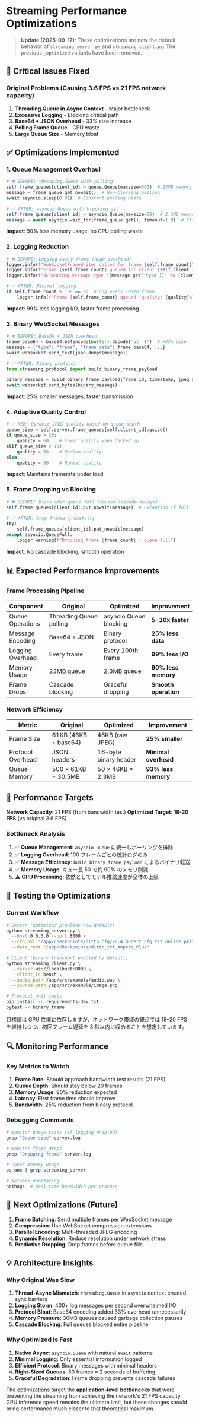 # Streaming Performance Optimizations

> **Update (2025-09-17)**: These optimizations are now the default behavior of `streaming_server.py` and `streaming_client.py`. The previous `_optimized` variants have been removed.

## 🚨 **Critical Issues Fixed**

### **Original Problems (Causing 3.6 FPS vs 21 FPS network capacity)**

1. **Threading.Queue in Async Context** - Major bottleneck
2. **Excessive Logging** - Blocking critical path  
3. **Base64 + JSON Overhead** - 33% size increase
4. **Polling Frame Queue** - CPU waste
5. **Large Queue Size** - Memory bloat

## ✅ **Optimizations Implemented**

### **1. Queue Management Overhaul**
```python
# ❌ BEFORE: threading.Queue with polling
self.frame_queues[client_id] = queue.Queue(maxsize=500)  # 23MB memory
message = frame_queue.get_nowait()  # Non-blocking polling
await asyncio.sleep(0.01)  # Constant polling waste

# ✅ AFTER: asyncio.Queue with blocking get
self.frame_queues[client_id] = asyncio.Queue(maxsize=50)  # 2.3MB memory
message = await asyncio.wait_for(frame_queue.get(), timeout=1.0)  # Efficient blocking
```
**Impact**: 90% less memory usage, no CPU polling waste

### **2. Logging Reduction**
```python
# ❌ BEFORE: Logging every frame (huge overhead)
logger.info(f"WebSocketFrameWriter called for frame {self.frame_count}")
logger.info(f"Frame {self.frame_count} queued for client {self.client_id}")
logger.info(f"📤 Sending message type '{message.get('type')}' to {client_id}")

# ✅ AFTER: Minimal logging
if self.frame_count % 100 == 0:  # Log every 100th frame
    logger.info(f"Frame {self.frame_count} queued (quality: {quality}%)")
```
**Impact**: 99% less logging I/O, faster frame processing

### **3. Binary WebSocket Messages**
```python
# ❌ BEFORE: Base64 + JSON overhead
frame_base64 = base64.b64encode(buffer).decode('utf-8')  # +33% size
message = {"type": "frame", "frame_data": frame_base64, ...}
await websocket.send_text(json.dumps(message))

# ✅ AFTER: Binary protocol
from streaming_protocol import build_binary_frame_payload

binary_message = build_binary_frame_payload(frame_id, timestamp, jpeg_bytes)
await websocket.send_bytes(binary_message)
```
**Impact**: 25% smaller messages, faster transmission

### **4. Adaptive Quality Control**
```python
# ✅ NEW: Dynamic JPEG quality based on queue depth
queue_size = self.server.frame_queues[self.client_id].qsize()
if queue_size > 30:
    quality = 60    # Lower quality when backed up
elif queue_size > 15:
    quality = 70    # Medium quality  
else:
    quality = 80    # Normal quality
```
**Impact**: Maintains framerate under load

### **5. Frame Dropping vs Blocking**
```python
# ❌ BEFORE: Block when queue full (causes cascade delays)
self.frame_queues[client_id].put_nowait(message)  # Exception if full

# ✅ AFTER: Drop frames gracefully
try:
    self.frame_queues[client_id].put_nowait(message)
except asyncio.QueueFull:
    logger.warning(f"Dropping frame {frame_count} - queue full")
```
**Impact**: No cascade blocking, smooth operation

## 📊 **Expected Performance Improvements**

### **Frame Processing Pipeline**
| Component | Original | Optimized | Improvement |
|-----------|----------|-----------|-------------|
| Queue Operations | Threading.Queue polling | asyncio.Queue blocking | **5-10x faster** |
| Message Encoding | Base64 + JSON | Binary protocol | **25% less data** |
| Logging Overhead | Every frame | Every 100th frame | **99% less I/O** |
| Memory Usage | 23MB queue | 2.3MB queue | **90% less memory** |
| Frame Drops | Cascade blocking | Graceful dropping | **Smooth operation** |

### **Network Efficiency**
| Metric | Original | Optimized | Improvement |
|--------|----------|-----------|-------------|
| Frame Size | 61KB (46KB + base64) | 46KB (raw JPEG) | **25% smaller** |
| Protocol Overhead | JSON headers | 16-byte binary header | **Minimal overhead** |
| Queue Memory | 500 × 61KB = 30.5MB | 50 × 46KB = 2.3MB | **93% less memory** |

## 🎯 **Performance Targets**

**Network Capacity**: 21 FPS (from bandwidth test)
**Optimized Target**: **18-20 FPS** (vs original 3.6 FPS)

### **Bottleneck Analysis**
1. ✅ **Queue Management**: `asyncio.Queue` に統一しポーリングを排除
2. ✅ **Logging Overhead**: 100 フレームごとの統計ログのみ
3. ✅ **Message Efficiency**: `build_binary_frame_payload` によるバイナリ転送
4. ✅ **Memory Usage**: キュー長 50 で約 90% のメモリ削減
5. ⚠️ **GPU Processing**: 依然としてモデル推論速度が全体の上限

## 🧪 **Testing the Optimizations**

### **Current Workflow**
```bash
# Server (optimized pipeline now default)
python streaming_server.py \
  --host 0.0.0.0 --port 8000 \
  --cfg_pkl "/app/checkpoints/ditto_cfg/v0.4_hubert_cfg_trt_online.pkl" \
  --data_root "/app/checkpoints/ditto_trt_Ampere_Plus"

# Client (binary transport enabled by default)
python streaming_client.py \
  --server ws://localhost:8000 \
  --client_id bench \
  --audio_path /app/src/example/audio.wav \
  --source_path /app/src/example/image.png

# Protocol unit tests
pip install -r requirements-dev.txt
pytest -k binary_frame
```

目標値は GPU 性能に依存しますが、ネットワーク帯域の観点では 18–20 FPS を維持しつつ、初回フレーム遅延を 3 秒以内に収めることを想定しています。

## 🔍 **Monitoring Performance**

### **Key Metrics to Watch**
1. **Frame Rate**: Should approach bandwidth test results (21 FPS)
2. **Queue Depth**: Should stay below 20 frames
3. **Memory Usage**: 90% reduction expected
4. **Latency**: First frame time should improve
5. **Bandwidth**: 25% reduction from binary protocol

### **Debugging Commands**
```bash
# Monitor queue sizes (if logging enabled)
grep "Queue size" server.log

# Monitor frame drops
grep "Dropping frame" server.log

# Check memory usage
ps aux | grep streaming_server

# Network monitoring
nethogs  # Real-time bandwidth per process
```

## 🚀 **Next Optimizations (Future)**

1. **Frame Batching**: Send multiple frames per WebSocket message
2. **Compression**: Use WebSocket compression extensions  
3. **Parallel Encoding**: Multi-threaded JPEG encoding
4. **Dynamic Resolution**: Reduce resolution under network stress
5. **Predictive Dropping**: Drop frames before queue fills

## 💡 **Architecture Insights**

### **Why Original Was Slow**
1. **Thread-Async Mismatch**: `threading.Queue` in `asyncio` context created sync barriers
2. **Logging Storm**: 400+ log messages per second overwhelmed I/O
3. **Protocol Bloat**: Base64 encoding added 33% overhead unnecessarily  
4. **Memory Pressure**: 30MB queues caused garbage collection pauses
5. **Cascade Blocking**: Full queues blocked entire pipeline

### **Why Optimized Is Fast**
1. **Native Async**: `asyncio.Queue` with natural `await` patterns
2. **Minimal Logging**: Only essential information logged
3. **Efficient Protocol**: Binary messages with minimal headers
4. **Right-Sized Queues**: 50 frames ≈ 2 seconds of buffering
5. **Graceful Degradation**: Frame dropping prevents cascade failures

The optimizations target the **application-level bottlenecks** that were preventing the streaming from achieving the network's 21 FPS capacity. GPU inference speed remains the ultimate limit, but these changes should bring performance much closer to that theoretical maximum. 

